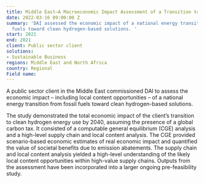 ```yaml
---
title: Middle East—A Macroeconomic Impact Assessment of a Transition to Green Hydrogen
date: 2022-03-16 09:00:00 Z
summary: 'DAI assessed the economic impact of a national energy transition from fossil
  fuels toward clean hydrogen-based solutions. '
start: 2021
end: 2021
client: Public sector client
solutions:
- Sustainable Business
regions: Middle East and North Africa
country: Regional
Field name: 
---
```


A public sector client in the Middle East commissioned DAI to assess the economic impact – including local content opportunities – of a national energy transition from fossil fuels toward clean hydrogen-based solutions. 
 
The study demonstrated the total economic impact of the client’s transition to clean hydrogen energy use by 2040, assuming the presence of a global carbon tax. It consisted of a computable general equilibrium (CGE) analysis and a high-level supply chain and local content analysis. The CGE provided scenario-based economic estimates of real economic impact and quantified the value of societal benefits due to emission abatements. The supply chain and local content analysis yielded a high-level understanding of the likely local content opportunities within high-value supply chains. Outputs from the assessment have been incorporated into a larger ongoing pre-feasibility study.